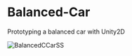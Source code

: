 # Balanced-Car
Prototyping a balanced car with Unity2D </br>

![BalancedCCarSS](https://user-images.githubusercontent.com/47994087/122680541-54384300-d1f8-11eb-848c-fa40190eb660.png)
